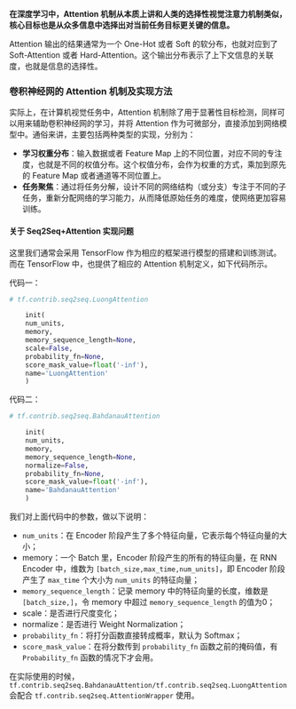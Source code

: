 **在深度学习中，Attention 机制从本质上讲和人类的选择性视觉注意力机制类似，核心目标也是从众多信息中选择出对当前任务目标更关键的信息。**

Attention 输出的结果通常为一个 One-Hot 或者 Soft 的软分布，也就对应到了 Soft-Attention 或者 Hard-Attention。这个输出分布表示了上下文信息的关联度，也就是信息的选择性。



### 卷积神经网的 Attention 机制及实现方法

实际上，在计算机视觉任务中，Attention 机制除了用于显著性目标检测，同样可以用来辅助卷积神经网的学习，并将 Attention 作为可微部分，直接添加到网络模型中。通俗来讲，主要包括两种类型的实现，分别为：

- **学习权重分布**：输入数据或者 Feature Map 上的不同位置，对应不同的专注度，也就是不同的权值分布。这个权值分布，会作为权重的方式，乘加到原先的 Feature Map 或者通道等不同位置上。 
- **任务聚焦**：通过将任务分解，设计不同的网络结构（或分支）专注于不同的子任务，重新分配网络的学习能力，从而降低原始任务的难度，使网络更加容易训练。



#### 关于 Seq2Seq+Attention 实现问题

这里我们通常会采用 TensorFlow 作为相应的框架进行模型的搭建和训练测试。而在 TensorFlow 中，也提供了相应的 Attention 机制定义，如下代码所示。

代码一：

```python
# tf.contrib.seq2seq.LuongAttention

    init(
    num_units,
    memory,
    memory_sequence_length=None,
    scale=False,
    probability_fn=None,
    score_mask_value=float('-inf'),
    name='LuongAttention'
    )
```

代码二：

```python
# tf.contrib.seq2seq.BahdanauAttention

    init(
    num_units,
    memory,
    memory_sequence_length=None,
    normalize=False,
    probability_fn=None,
    score_mask_value=float('-inf'),
    name='BahdanauAttention'
    )
```

我们对上面代码中的参数，做以下说明：

- `num_units`：在 Encoder 阶段产生了多个特征向量，它表示每个特征向量的大小；
- memory：一个 Batch 里，Encoder 阶段产生的所有的特征向量，在 RNN Encoder 中，维数为 `[batch_size,max_time,num_units]`，即 Encoder 阶段产生了 `max_time` 个大小为 `num_units` 的特征向量；
- `memory_sequence_length`：记录 memory 中的特征向量的长度，维数是 `[batch_size,]`，令 memory 中超过 `memory_sequence_length` 的值为0；
- scale：是否进行尺度变化；
- normalize：是否进行 Weight Normalization；
- `probability_fn`：将打分函数直接转成概率，默认为 Softmax；
- `score_mask_value`：在将分数传到 `probability_fn` 函数之前的掩码值，有 `Probability_fn` 函数的情况下才会用。

在实际使用的时候，`tf.contrib.seq2seq.BahdanauAttention/tf.contrib.seq2seq.LuongAttention` 会配合 `tf.contrib.seq2seq.AttentionWrapper` 使用。